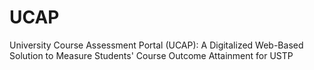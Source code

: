 # UCAP
University Course Assessment Portal (UCAP): A Digitalized Web-Based Solution to Measure Students' Course Outcome Attainment for USTP
